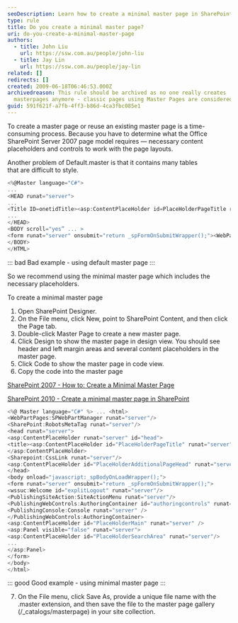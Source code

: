 ```yaml
---
seoDescription: Learn how to create a minimal master page in SharePoint for efficient and easy-to-style web pages.
type: rule
title: Do you create a minimal master page?
uri: do-you-create-a-minimal-master-page
authors:
  - title: John Liu
    url: https://ssw.com.au/people/john-liu
  - title: Jay Lin
    url: https://ssw.com.au/people/jay-lin
related: []
redirects: []
created: 2009-06-18T06:46:53.000Z
archivedreason: This rule should be archived as no one really creates
  masterpages anymore - classic pages using Master Pages are considered old
guid: 591f621f-a7fb-4ff3-b86d-4ca3fbc085e1
---
```


To create a master page or reuse an existing master page is a time-consuming process. Because you have to determine what the Office SharePoint Server 2007 page model requires — necessary content placeholders and controls to work with the page layouts.

Another problem of Default.master is that it contains many tables that are difficult to style.  

<!--endintro-->

``` cs
<%@Master language="C#">
...
<HEAD runat="server">
...
<Title ID=onetidTitle><asp:ContentPlaceHolder id=PlaceHolderPageTitle runat="server"/></Title>
...
</HEAD>
<BODY scroll="yes” ... >
<form runat="server" onsubmit="return _spFormOnSubmitWrapper();"><WebPartPages:SPWebPartManager id="m" runat="Server"/><table class="ms-main" CELLPADDING=0 CELLSPACING=0 BORDER=0 WIDTH="100%" HEIGHT="100%"> <tr> <td> <asp:ContentPlaceHolder id="PlaceHolderGlobalNavigation" runat="server"> <table CELLPADDING=0 CELLSPACING=0 BORDER=0 WIDTH="100%"> ... </table> </asp:ContentPlaceHolder> </td> </tr> <tr> ... </tr> <tr> <td id="onetIdTopNavBarContainer" WIDTH=100% class="ms-bannerContainer"> <asp:ContentPlaceHolder id="PlaceHolderTopNavBar" runat="server"> ... </asp:ContentPlaceHolder> </td> </tr> <tr height="100%"> <td> <table width="100%" height="100%" cellspacing="0" cellpadding="0"> ... </table> </td> </tr> </table> <asp:ContentPlaceHolder id="PlaceHolderFormDigest" runat="server"> ... </asp:ContentPlaceHolder> ... </form> <asp:ContentPlaceHolder id="PlaceHolderUtilityContent" runat="server"/> <asp:ContentPlaceHolder id="PlaceHolderBodyAreaClass" runat="server"/> <asp:ContentPlaceHolder id="PlaceHolderTitleAreaClass" runat="server"/> 
</BODY>
</HTML>
```

::: bad
Bad example - using default master page
:::

So we recommend using the minimal master page which includes the necessary placeholders.

To create a minimal master page

1. Open SharePoint Designer.
2. On the File menu, click New, point to SharePoint Content, and then click the Page tab.
3. Double-click Master Page to create a new master page.
4. Click Design to show the master page in design view. You should see header and left margin areas and several content placeholders in the master page.
5. Click Code to show the master page in code view.
6. Copy the code into the master page  

[SharePoint 2007 - How to: Create a Minimal Master Page](https://learn.microsoft.com/en-us/previous-versions/office/developer/sharepoint-2007/aa660698(v=office.12)?redirectedfrom=MSDN)  

[SharePoint 2010 - Create a minimal master page in SharePoint](https://learn.microsoft.com/en-us/sharepoint/dev/general-development/how-to-create-a-minimal-master-page-in-sharepoint?redirectedfrom=MSDN)

``` cs
<%@ Master language="C#" %> ... <html>     
<WebPartPages:SPWebPartManager runat="server"/>     
<SharePoint:RobotsMetaTag runat="server"/>     
<head runat="server">         
<asp:ContentPlaceHolder runat="server" id="head">             
<title><asp:ContentPlaceHolder id="PlaceHolderPageTitle" runat="server" /></title>
</asp:ContentPlaceHolder>
<Sharepoint:CssLink runat="server"/>
<asp:ContentPlaceHolder id="PlaceHolderAdditionalPageHead" runat="server" />
</head>
<body onload="javascript:_spBodyOnLoadWrapper();">
<form runat="server" onsubmit="return _spFormOnSubmitWrapper();">
<wssuc:Welcome id="explitLogout" runat="server"/>
<PublishingSiteAction:SiteActionMenu runat="server"/>
<PublishingWebControls:AuthoringContainer id="authoringcontrols" runat="server">
<PublishingConsole:Console runat="server" />
</PublishingWebControls:AuthoringContainer>
<asp:ContentPlaceHolder id="PlaceHolderMain" runat="server" />
<asp:Panel visible="false" runat="server">
<asp:ContentPlaceHolder id="PlaceHolderSearchArea" runat="server"/>
...
</asp:Panel>
</form>
</body>
</html>
```

::: good
Good example - using minimal master page
:::

7. On the File menu, click Save As, provide a unique file name with the .master extension, and then save the file to the master page gallery (/\_catalogs/masterpage) in your site collection.
